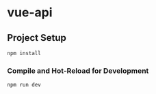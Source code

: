 # vue-api

## Project Setup

```sh
npm install
```

### Compile and Hot-Reload for Development

```sh
npm run dev
```
